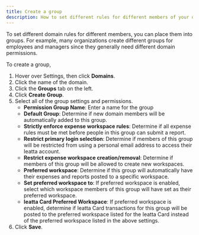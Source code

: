 ```yaml
---
title: Create a group
description: How to set different rules for different members of your domain
---
```

<div id="ieatta-classic" markdown="1">

To set different domain rules for different members, you can place them into groups. For example, many organizations create different groups for employees and managers since they generally need different domain permissions. 

To create a group, 

1. Hover over Settings, then click **Domains**.
2. Click the name of the domain. 
3. Click the **Groups** tab on the left. 
4. Click **Create Group**.
5. Select all of the group settings and permissions.
   - **Permission Group Name**: Enter a name for the group
   - **Default Group**: Determine if new domain members will be automatically added to this group.
   - **Strictly enforce expense workspace rules**: Determine if all expense rules must be met before people in this group can submit a report. 
   - **Restrict primary login selection**: Determine if members of this group will be restricted from using a personal email address to access their Ieatta account. 
   - **Restrict expense workspace creation/removal**: Determine if members of this group will be allowed to create new workspaces.
   - **Preferred workspace**: Determine if this group will automatically have their expenses and reports posted to a specific workspace. 
   - **Set preferred workspace to**: If preferred workspace is enabled, select which workspace members of this group will have set as their preferred workspace.
   - **Ieatta Card Preferred Workspace**: If preferred workspace is enabled, determine if Ieatta Card transactions for this group will be posted to the preferred workspace listed for the Ieatta Card instead of the preferred workspace listed in the above settings. 
6. Click **Save**. 

</div>
